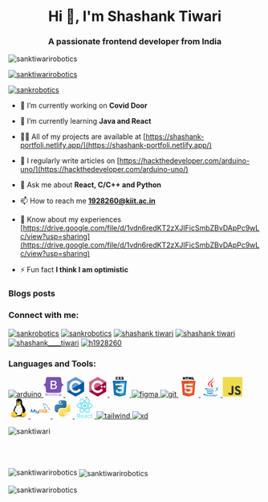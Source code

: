 <h1 align="center">Hi 👋, I'm Shashank Tiwari</h1>
<h3 align="center">A passionate frontend developer from India</h3>

<p align="left"> <img src="https://komarev.com/ghpvc/?username=sanktiwarirobotics&label=Profile%20views&color=0e75b6&style=flat" alt="sanktiwarirobotics" /> </p>

<p align="left"> <a href="https://github.com/ryo-ma/github-profile-trophy"><img src="https://github-profile-trophy.vercel.app/?username=sanktiwarirobotics" alt="sanktiwarirobotics" /></a> </p>

<p align="left"> <a href="https://twitter.com/sankrobotics" target="blank"><img src="https://img.shields.io/twitter/follow/sankrobotics?logo=twitter&style=for-the-badge" alt="sankrobotics" /></a> </p>

- 🔭 I’m currently working on **Covid Door**

- 🌱 I’m currently learning **Java and React**

- 👨‍💻 All of my projects are available at [https://shashank-portfoli.netlify.app/](https://shashank-portfoli.netlify.app/)

- 📝 I regularly write articles on [https://hackthedeveloper.com/arduino-uno/](https://hackthedeveloper.com/arduino-uno/)

- 💬 Ask me about **React, C/C++ and Python**

- 📫 How to reach me **1928260@kiit.ac.in**

- 📄 Know about my experiences [https://drive.google.com/file/d/1vdn6redKT2zXJIFicSmbZBvDApPc9wLc/view?usp=sharing](https://drive.google.com/file/d/1vdn6redKT2zXJIFicSmbZBvDApPc9wLc/view?usp=sharing)

- ⚡ Fun fact **I think I am optimistic**

### Blogs posts
<!-- BLOG-POST-LIST:START -->
<!-- BLOG-POST-LIST:END -->

<h3 align="left">Connect with me:</h3>
<p align="left">
<a href="https://dev.to/sankrobotics" target="blank"><img align="center" src="https://raw.githubusercontent.com/rahuldkjain/github-profile-readme-generator/master/src/images/icons/Social/devto.svg" alt="sankrobotics" height="30" width="40" /></a>
<a href="https://twitter.com/sankrobotics" target="blank"><img align="center" src="https://raw.githubusercontent.com/rahuldkjain/github-profile-readme-generator/master/src/images/icons/Social/twitter.svg" alt="sankrobotics" height="30" width="40" /></a>
<a href="https://linkedin.com/in/shashank tiwari" target="blank"><img align="center" src="https://raw.githubusercontent.com/rahuldkjain/github-profile-readme-generator/master/src/images/icons/Social/linked-in-alt.svg" alt="shashank tiwari" height="30" width="40" /></a>
<a href="https://fb.com/shashank tiwari" target="blank"><img align="center" src="https://raw.githubusercontent.com/rahuldkjain/github-profile-readme-generator/master/src/images/icons/Social/facebook.svg" alt="shashank tiwari" height="30" width="40" /></a>
<a href="https://instagram.com/shashank____tiwari" target="blank"><img align="center" src="https://raw.githubusercontent.com/rahuldkjain/github-profile-readme-generator/master/src/images/icons/Social/instagram.svg" alt="shashank____tiwari" height="30" width="40" /></a>
<a href="https://www.hackerrank.com/h1928260" target="blank"><img align="center" src="https://raw.githubusercontent.com/rahuldkjain/github-profile-readme-generator/master/src/images/icons/Social/hackerrank.svg" alt="h1928260" height="30" width="40" /></a>
</p>

<h3 align="left">Languages and Tools:</h3>
<p align="left"> <a href="https://www.arduino.cc/" target="_blank" rel="noreferrer"> <img src="https://cdn.worldvectorlogo.com/logos/arduino-1.svg" alt="arduino" width="40" height="40"/> </a> <a href="https://getbootstrap.com" target="_blank" rel="noreferrer"> <img src="https://raw.githubusercontent.com/devicons/devicon/master/icons/bootstrap/bootstrap-plain-wordmark.svg" alt="bootstrap" width="40" height="40"/> </a> <a href="https://www.cprogramming.com/" target="_blank" rel="noreferrer"> <img src="https://raw.githubusercontent.com/devicons/devicon/master/icons/c/c-original.svg" alt="c" width="40" height="40"/> </a> <a href="https://www.w3schools.com/cpp/" target="_blank" rel="noreferrer"> <img src="https://raw.githubusercontent.com/devicons/devicon/master/icons/cplusplus/cplusplus-original.svg" alt="cplusplus" width="40" height="40"/> </a> <a href="https://www.w3schools.com/css/" target="_blank" rel="noreferrer"> <img src="https://raw.githubusercontent.com/devicons/devicon/master/icons/css3/css3-original-wordmark.svg" alt="css3" width="40" height="40"/> </a> <a href="https://www.figma.com/" target="_blank" rel="noreferrer"> <img src="https://www.vectorlogo.zone/logos/figma/figma-icon.svg" alt="figma" width="40" height="40"/> </a> <a href="https://git-scm.com/" target="_blank" rel="noreferrer"> <img src="https://www.vectorlogo.zone/logos/git-scm/git-scm-icon.svg" alt="git" width="40" height="40"/> </a> <a href="https://www.w3.org/html/" target="_blank" rel="noreferrer"> <img src="https://raw.githubusercontent.com/devicons/devicon/master/icons/html5/html5-original-wordmark.svg" alt="html5" width="40" height="40"/> </a> <a href="https://www.java.com" target="_blank" rel="noreferrer"> <img src="https://raw.githubusercontent.com/devicons/devicon/master/icons/java/java-original.svg" alt="java" width="40" height="40"/> </a> <a href="https://developer.mozilla.org/en-US/docs/Web/JavaScript" target="_blank" rel="noreferrer"> <img src="https://raw.githubusercontent.com/devicons/devicon/master/icons/javascript/javascript-original.svg" alt="javascript" width="40" height="40"/> </a> <a href="https://www.linux.org/" target="_blank" rel="noreferrer"> <img src="https://raw.githubusercontent.com/devicons/devicon/master/icons/linux/linux-original.svg" alt="linux" width="40" height="40"/> </a> <a href="https://www.mysql.com/" target="_blank" rel="noreferrer"> <img src="https://raw.githubusercontent.com/devicons/devicon/master/icons/mysql/mysql-original-wordmark.svg" alt="mysql" width="40" height="40"/> </a> <a href="https://www.python.org" target="_blank" rel="noreferrer"> <img src="https://raw.githubusercontent.com/devicons/devicon/master/icons/python/python-original.svg" alt="python" width="40" height="40"/> </a> <a href="https://reactjs.org/" target="_blank" rel="noreferrer"> <img src="https://raw.githubusercontent.com/devicons/devicon/master/icons/react/react-original-wordmark.svg" alt="react" width="40" height="40"/> </a> <a href="https://tailwindcss.com/" target="_blank" rel="noreferrer"> <img src="https://www.vectorlogo.zone/logos/tailwindcss/tailwindcss-icon.svg" alt="tailwind" width="40" height="40"/> </a> <a href="https://www.adobe.com/products/xd.html" target="_blank" rel="noreferrer"> <img src="https://cdn.worldvectorlogo.com/logos/adobe-xd.svg" alt="xd" width="40" height="40"/> </a> </p>

<p><a href="https://www.buymeacoffee.com/sanktiwari"> <img align="left" src="https://cdn.buymeacoffee.com/buttons/v2/default-yellow.png" height="50" width="210" alt="sanktiwari" /></a></p><br><br>

<br>
<br>
<p><img align="left" src="https://github-readme-stats.vercel.app/api/top-langs?username=sanktiwarirobotics&show_icons=true&locale=en&layout=compact" alt="sanktiwarirobotics" /></p>

<p>&nbsp;<img align="center" src="https://github-readme-stats.vercel.app/api?username=sanktiwarirobotics&show_icons=true&locale=en" alt="sanktiwarirobotics" /></p>

<p><img align="center" src="https://github-readme-streak-stats.herokuapp.com/?user=sanktiwarirobotics&" alt="sanktiwarirobotics" /></p>
